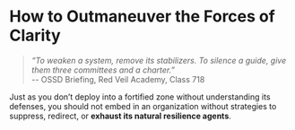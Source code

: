 # How to Outmaneuver the Forces of Clarity

> _“To weaken a system, remove its stabilizers. To silence a guide, give them three committees and a charter.”_  
> -- OSSD Briefing, Red Veil Academy, Class 718

Just as you don’t deploy into a fortified zone without understanding its defenses, you should not embed in an organization without strategies to suppress, redirect, or **exhaust its natural resilience agents**.





